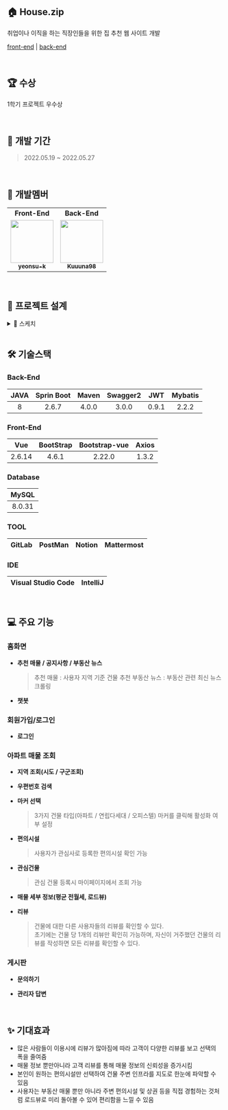 ## 🏠 House.zip

취업이나 이직을 하는 직장인들을 위한 집 추천 웹 사이트 개발

[front-end](https://github.com/really-really-really-the-final/House.zip) | [back-end](https://github.com/really-really-really-the-final/House.zip-backend)
 
<br>
 
## 🏆 수상

1학기 프로젝트 우수상
 
<br>
 
## **📅 개발 기간**

> 2022.05.19 ~ 2022.05.27
> 
 
<br>
 
## 👥 개발멤버

<table>
<tr>
<td align="center"><b>Front-End</b></a><br /></td>
<td align="center"><b>Back-End</b></a><br /></td>
</tr>
<tr>
<td align="center"><a href="https://github.com/yeonsu-k"><img src="https://avatars.githubusercontent.com/u/83412032?v=4" width="100px;" alt=""/><br /><sub><b>yeonsu-k</b></sub></a><br /></td>
<td align="center"><a href="https://github.com/Kuuuna98"><img src="https://avatars.githubusercontent.com/u/26339069?v=4" width="100px;" alt=""/><br /><sub><b>Kuuuna98</b></sub></a><br /></td>
</tr>
</table>
 
<br>
 
## 📄 프로젝트 설계
<details>
  <summary>🎨 스케치</summary>
  </br>
  
<div markdown="1">
<img src="https://github.com/NewSainTurtle/NewSainTurtleProject/assets/83412032/897971b2-1388-47cd-abf6-f91afe3c39ee" alt="image" style="zoom: 33%;" />

<img src="https://github.com/NewSainTurtle/NewSainTurtleProject/assets/83412032/a66dfa3f-966e-454a-8c16-2c8c773add17" alt="image" style="zoom: 33%;" />

<img src="https://github.com/NewSainTurtle/NewSainTurtleProject/assets/83412032/55495218-1206-4967-814c-c223805f8266" alt="image" style="zoom: 33%;" />

<img src="https://github.com/NewSainTurtle/NewSainTurtleProject/assets/83412032/af3d76b3-93e8-49b7-bb2f-183d20a512fa" alt="image" style="zoom:33%;" />

<img src="https://github.com/NewSainTurtle/NewSainTurtleProject/assets/83412032/0f9bccef-bc97-4e3c-bbdc-57dabd733604" alt="image" style="zoom:33%;" />
</div>
</details>
 
<br>
 
## 🛠️ 기술스택

### Back-End

| JAVA | Sprin Boot | Maven | Swagger2 | JWT | Mybatis |
| :---: | :---: | :---: | :---: | :---: | :---: |
| 8 | 2.6.7 | 4.0.0 | 3.0.0 | 0.9.1 | 2.2.2 |

### Front-End

| Vue | BootStrap | Bootstrap-vue | Axios |
| :---: | :---: | :---: | :---: |
| 2.6.14 | 4.6.1 | 2.22.0 | 1.3.2 |

### Database

| MySQL |
| :---: |
| 8.0.31 |

### TOOL

| GitLab | PostMan | Notion | Mattermost |
| --- | --- | --- | --- |

### IDE

| Visual Studio Code | IntelliJ |
| --- | --- |

 
<br>
 
## **💻 주요 기능**

### 홈화면

- **추천 매물 / 공지사항 / 부동산 뉴스**
    
    > 추천 매물 : 사용자 지역 기준 건물 추천
    부동산 뉴스 : 부동산 관련 최신 뉴스 크롤링
    > 

    
- **챗봇**
    
    

### 회원가입/로그인

- **로그인**
    
    

### 아파트 매물 조회

- **지역 조회(시도 / 구군조회)**
    
    
- **우편번호 검색**
    
    
- **마커 선택**
    
    > 3가지 건물 타입(아파트 / 연립다세대 / 오피스텔) 마커를 클릭해 활성화 여부 설정
    >
    
    
- **편의시설**
    
    > 사용자가 관심사로 등록한 편의시설 확인 가능
    > 
    
    
- **관심건물**
    
    > 관심 건물 등록시 마이페이지에서 조회 가능


- **매물 세부 정보(평균 전월세, 로드뷰)**



- **리뷰**
    
    > 건물에 대한 다른 사용자들의 리뷰를 확인할 수 있다. <br>
    초기에는 건물 당 1개의 리뷰만 확인히 가능하며, 자신이 거주했던 건물의 리뷰를 작성하면 모든 리뷰를 확인할 수 있다.
    > 
    
    

### 게시판

- **문의하기**
    
    
- **관리자 답변**
    
    
 
<br>
 
## ✨ 기대효과

- 많은 사람들이 이용시에 리뷰가 많아짐에 따라 고객이 다양한 리뷰를 보고 선택의 폭을 줄여줌
- 매물 정보 뿐만아니라 고객 리뷰를 통해 매물 정보의 신뢰성을 증가시킴
- 본인이 원하는 편의시설만 선택하여 건물 주변 인프라를 지도로 한눈에 파악할 수 있음
- 사용자는 부동산 매물 뿐만 아니라 주변 편의시설 및 상권 등을 직접 경험하는 것처럼 로드뷰로 미리 돌아볼 수 있어 편리함을 느낄 수 있음
